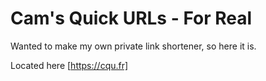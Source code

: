 # Cam's Quick URLs - For Real

Wanted to make my own private link shortener, so here it is.

Located here [https://cqu.fr]
